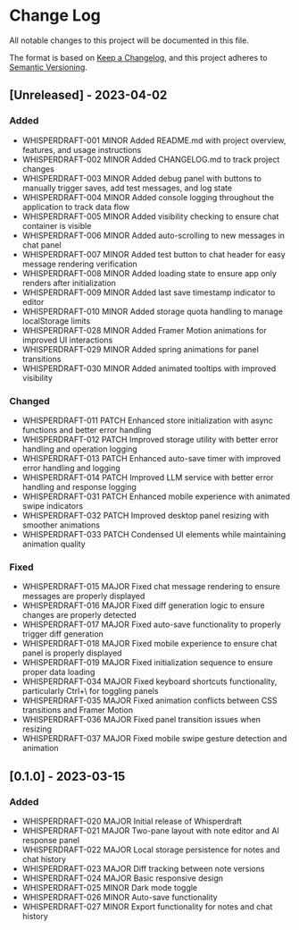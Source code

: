 # Change Log

All notable changes to this project will be documented in this file.

The format is based on [Keep a Changelog](https://keepachangelog.com/en/1.0.0/),
and this project adheres to [Semantic Versioning](https://semver.org/spec/v2.0.0.html).

## [Unreleased] - 2023-04-02

### Added
- WHISPERDRAFT-001 MINOR Added README.md with project overview, features, and usage instructions
- WHISPERDRAFT-002 MINOR Added CHANGELOG.md to track project changes
- WHISPERDRAFT-003 MINOR Added debug panel with buttons to manually trigger saves, add test messages, and log state
- WHISPERDRAFT-004 MINOR Added console logging throughout the application to track data flow
- WHISPERDRAFT-005 MINOR Added visibility checking to ensure chat container is visible
- WHISPERDRAFT-006 MINOR Added auto-scrolling to new messages in chat panel
- WHISPERDRAFT-007 MINOR Added test button to chat header for easy message rendering verification
- WHISPERDRAFT-008 MINOR Added loading state to ensure app only renders after initialization
- WHISPERDRAFT-009 MINOR Added last save timestamp indicator to editor
- WHISPERDRAFT-010 MINOR Added storage quota handling to manage localStorage limits
- WHISPERDRAFT-028 MINOR Added Framer Motion animations for improved UI interactions
- WHISPERDRAFT-029 MINOR Added spring animations for panel transitions
- WHISPERDRAFT-030 MINOR Added animated tooltips with improved visibility

### Changed
- WHISPERDRAFT-011 PATCH Enhanced store initialization with async functions and better error handling
- WHISPERDRAFT-012 PATCH Improved storage utility with better error handling and operation logging
- WHISPERDRAFT-013 PATCH Enhanced auto-save timer with improved error handling and logging
- WHISPERDRAFT-014 PATCH Improved LLM service with better error handling and response logging
- WHISPERDRAFT-031 PATCH Enhanced mobile experience with animated swipe indicators
- WHISPERDRAFT-032 PATCH Improved desktop panel resizing with smoother animations
- WHISPERDRAFT-033 PATCH Condensed UI elements while maintaining animation quality

### Fixed
- WHISPERDRAFT-015 MAJOR Fixed chat message rendering to ensure messages are properly displayed
- WHISPERDRAFT-016 MAJOR Fixed diff generation logic to ensure changes are properly detected
- WHISPERDRAFT-017 MAJOR Fixed auto-save functionality to properly trigger diff generation
- WHISPERDRAFT-018 MAJOR Fixed mobile experience to ensure chat panel is properly displayed
- WHISPERDRAFT-019 MAJOR Fixed initialization sequence to ensure proper data loading
- WHISPERDRAFT-034 MAJOR Fixed keyboard shortcuts functionality, particularly Ctrl+\ for toggling panels
- WHISPERDRAFT-035 MAJOR Fixed animation conflicts between CSS transitions and Framer Motion
- WHISPERDRAFT-036 MAJOR Fixed panel transition issues when resizing
- WHISPERDRAFT-037 MAJOR Fixed mobile swipe gesture detection and animation

## [0.1.0] - 2023-03-15

### Added
- WHISPERDRAFT-020 MAJOR Initial release of Whisperdraft
- WHISPERDRAFT-021 MAJOR Two-pane layout with note editor and AI response panel
- WHISPERDRAFT-022 MAJOR Local storage persistence for notes and chat history
- WHISPERDRAFT-023 MAJOR Diff tracking between note versions
- WHISPERDRAFT-024 MAJOR Basic responsive design
- WHISPERDRAFT-025 MINOR Dark mode toggle
- WHISPERDRAFT-026 MINOR Auto-save functionality
- WHISPERDRAFT-027 MINOR Export functionality for notes and chat history

